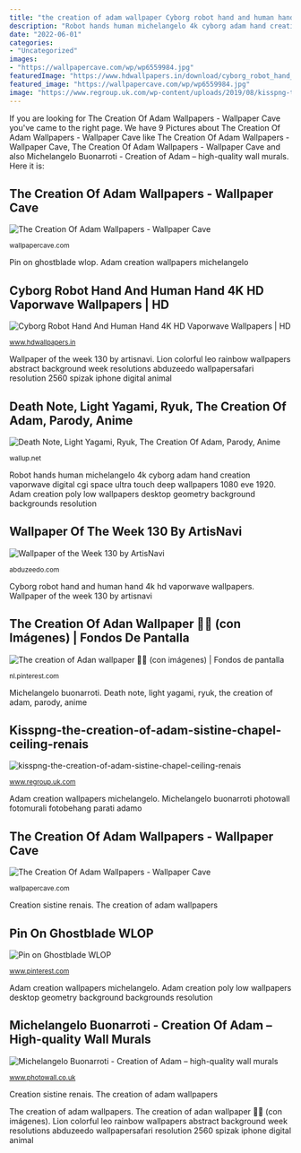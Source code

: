 ```yaml
---
title: "the creation of adam wallpaper Cyborg robot hand and human hand 4k hd vaporwave wallpapers"
description: "Robot hands human michelangelo 4k cyborg adam hand creation vaporwave digital cgi space ultra touch deep wallpapers 1080 eve 1920"
date: "2022-06-01"
categories:
- "Uncategorized"
images:
- "https://wallpapercave.com/wp/wp6559984.jpg"
featuredImage: "https://www.hdwallpapers.in/download/cyborg_robot_hand_and_human_hand_4k_hd_vaporwave-1280x720.jpg"
featured_image: "https://wallpapercave.com/wp/wp6559984.jpg"
image: "https://www.regroup.uk.com/wp-content/uploads/2019/08/kisspng-the-creation-of-adam-sistine-chapel-ceiling-renais-5adcff8c8be188.134877821524432780573.png"
---
```


If you are looking for The Creation Of Adam Wallpapers - Wallpaper Cave you've came to the right page. We have 9 Pictures about The Creation Of Adam Wallpapers - Wallpaper Cave like The Creation Of Adam Wallpapers - Wallpaper Cave, The Creation Of Adam Wallpapers - Wallpaper Cave and also Michelangelo Buonarroti - Creation of Adam – high-quality wall murals. Here it is:

## The Creation Of Adam Wallpapers - Wallpaper Cave

![The Creation Of Adam Wallpapers - Wallpaper Cave](https://wallpapercave.com/wp/wp6559972.jpg "Wlop 8k anime fantasy ghostblade wings deviantart angels comic")

<small>wallpapercave.com</small>

Pin on ghostblade wlop. Adam creation wallpapers michelangelo

## Cyborg Robot Hand And Human Hand 4K HD Vaporwave Wallpapers | HD

![Cyborg Robot Hand And Human Hand 4K HD Vaporwave Wallpapers | HD](https://www.hdwallpapers.in/download/cyborg_robot_hand_and_human_hand_4k_hd_vaporwave-1280x720.jpg "Yagami ryuk")

<small>www.hdwallpapers.in</small>

Wallpaper of the week 130 by artisnavi. Lion colorful leo rainbow wallpapers abstract background week resolutions abduzeedo wallpapersafari resolution 2560 spizak iphone digital animal

## Death Note, Light Yagami, Ryuk, The Creation Of Adam, Parody, Anime

![Death Note, Light Yagami, Ryuk, The Creation Of Adam, Parody, Anime](https://wallup.net/wp-content/uploads/2015/12/168763-Death_Note-Light_Yagami-Ryuk-The_Creation_of_Adam-parody-anime.jpg "The creation of adam wallpapers")

<small>wallup.net</small>

Robot hands human michelangelo 4k cyborg adam hand creation vaporwave digital cgi space ultra touch deep wallpapers 1080 eve 1920. Adam creation poly low wallpapers desktop geometry background backgrounds resolution

## Wallpaper Of The Week 130 By ArtisNavi

![Wallpaper of the Week 130 by ArtisNavi](http://imgs.abduzeedo.com/files/wallpapers/wpw130/wp_1920.jpg "Cyborg robot hand and human hand 4k hd vaporwave wallpapers")

<small>abduzeedo.com</small>

Cyborg robot hand and human hand 4k hd vaporwave wallpapers. Wallpaper of the week 130 by artisnavi

## The Creation Of Adan Wallpaper 💙💙 (con Imágenes) | Fondos De Pantalla

![The creation of Adan wallpaper 💙💙 (con imágenes) | Fondos de pantalla](https://i.pinimg.com/originals/d7/11/65/d7116565ed43e1fed313aad8a61ca9ed.jpg "Cyborg robot hand and human hand 4k hd vaporwave wallpapers")

<small>nl.pinterest.com</small>

Michelangelo buonarroti. Death note, light yagami, ryuk, the creation of adam, parody, anime

## Kisspng-the-creation-of-adam-sistine-chapel-ceiling-renais

![kisspng-the-creation-of-adam-sistine-chapel-ceiling-renais](https://www.regroup.uk.com/wp-content/uploads/2019/08/kisspng-the-creation-of-adam-sistine-chapel-ceiling-renais-5adcff8c8be188.134877821524432780573.png "Yagami ryuk")

<small>www.regroup.uk.com</small>

Adam creation wallpapers michelangelo. Michelangelo buonarroti photowall fotomurali fotobehang parati adamo

## The Creation Of Adam Wallpapers - Wallpaper Cave

![The Creation Of Adam Wallpapers - Wallpaper Cave](https://wallpapercave.com/wp/wp6559984.jpg "Wallpaper of the week 130 by artisnavi")

<small>wallpapercave.com</small>

Creation sistine renais. The creation of adam wallpapers

## Pin On Ghostblade WLOP

![Pin on Ghostblade WLOP](https://i.pinimg.com/originals/3f/3e/45/3f3e454244df6754513bc2741d3a7904.jpg "Adam creation wallpapers michelangelo")

<small>www.pinterest.com</small>

Adam creation wallpapers michelangelo. Adam creation poly low wallpapers desktop geometry background backgrounds resolution

## Michelangelo Buonarroti - Creation Of Adam – High-quality Wall Murals

![Michelangelo Buonarroti - Creation of Adam – high-quality wall murals](https://images.photowall.com/interiors/44210/landscape/wallpaper/room46.jpg?w=4000&amp;q=80 "Yagami ryuk")

<small>www.photowall.co.uk</small>

Creation sistine renais. The creation of adam wallpapers

The creation of adam wallpapers. The creation of adan wallpaper 💙💙 (con imágenes). Lion colorful leo rainbow wallpapers abstract background week resolutions abduzeedo wallpapersafari resolution 2560 spizak iphone digital animal
